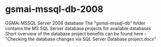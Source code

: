 # gsmai-mssql-db-2008
GSMAi MSSQL Server 2008 database
The "gsmai-mssql-db" folder contains the MS SQL Server database projects for available databases
Short overview of the database project benefits can be found here - "Checking the database changes via SQL Server Database project.docx"